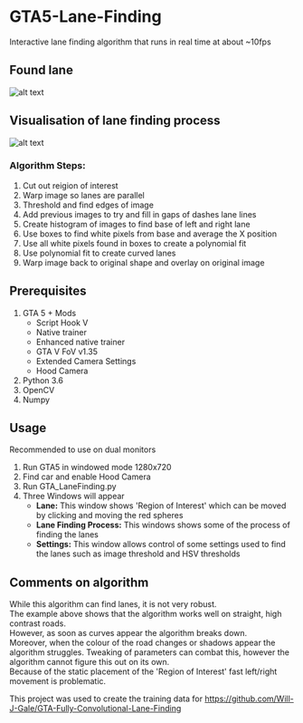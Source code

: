 # GTA5-Lane-Finding
Interactive lane finding algorithm that runs in real time at about ~10fps

## Found lane
![alt text](https://github.com/Will-J-Gale/GTA-Lane-Finding/blob/master/Images/Lane%20Overlay%20Half%20Size.gif)  

## Visualisation of lane finding process
![alt text](https://github.com/Will-J-Gale/GTA-Lane-Finding/blob/master/Images/Visualisation%20HALF%20SIZE.gif)  

### Algorithm Steps:
1. Cut out reigion of interest
2. Warp image so lanes are parallel
3. Threshold and find edges of image
4. Add previous images to try and fill in gaps of dashes lane lines
5. Create histogram of images to find base of left and right lane
6. Use boxes to find white pixels from base and average the X position
7. Use all white pixels found in boxes to create a polynomial fit
8. Use polynomial fit to create curved lanes
9. Warp image back to original shape and overlay on original image

## Prerequisites 
1. GTA 5 + Mods
   * Script Hook V
   * Native trainer
   * Enhanced native trainer
   * GTA V FoV v1.35
   * Extended Camera Settings
   * Hood Camera 
2. Python 3.6
3. OpenCV
4. Numpy

## Usage
Recommended to use on dual monitors
1. Run GTA5 in windowed mode 1280x720
2. Find car and enable Hood Camera
3. Run GTA_LaneFinding.py
4. Three Windows will appear
   * __Lane:__ This window shows 'Region of Interest' which can be moved by clicking and moving the red spheres
   * __Lane Finding Process:__ This windows shows some of the process of finding the lanes
   * __Settings:__ This window allows control of some settings used to find the lanes such as image threshold and HSV thresholds
   
## Comments on algorithm
While this algorithm can find lanes, it is not very robust.  
The example above shows that the algorithm works well on straight, high contrast roads.  
However, as soon as curves appear the algorithm breaks down.  
Moreover, when the colour of the road changes or shadows appear the algorithm struggles. 
Tweaking of parameters can combat this, however the algorithm cannot figure this out on its own.  
Because of the static placement of the 'Region of Interest' fast left/right movement is problematic.  

This project was used to create the training data for https://github.com/Will-J-Gale/GTA-Fully-Convolutional-Lane-Finding

